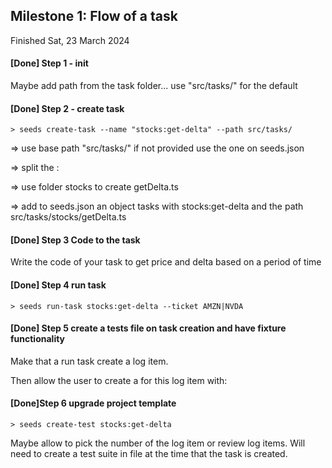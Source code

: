 ## Milestone 1: Flow of a task

Finished Sat, 23 March 2024

#### [Done] Step 1 - init

Maybe add path from the task folder... use "src/tasks/" for the default

####  [Done] Step 2 - create task

`> seeds create-task --name "stocks:get-delta" --path src/tasks/`

=> use base path "src/tasks/" if not provided use the one on seeds.json

=> split the :

=> use folder stocks to create getDelta.ts

=> add to seeds.json an object tasks with stocks:get-delta and the path src/tasks/stocks/getDelta.ts

#### [Done] Step 3 Code to the task

Write the code of your task to get price and delta based on a period of time

#### [Done] Step 4 run task

`> seeds run-task stocks:get-delta --ticket AMZN|NVDA`

#### [Done] Step 5 create a tests file on task creation and have fixture functionality

Make that a run task create a log item.

Then allow the user to create a for this log item with:

#### [Done]Step 6 upgrade project template

`> seeds create-test stocks:get-delta`

Maybe allow to pick the number of the log item or review log items. Will need to create a test suite in file at the time that the task is created.


